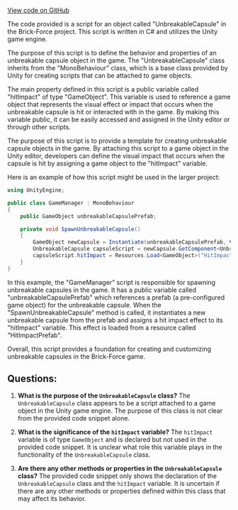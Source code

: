 [View code on GitHub](https://github.com/TieHaxJan/Brick-Force/Assembly-CSharp\UnbreakableCapsule.cs)

The code provided is a script for an object called "UnbreakableCapsule" in the Brick-Force project. This script is written in C# and utilizes the Unity game engine.

The purpose of this script is to define the behavior and properties of an unbreakable capsule object in the game. The "UnbreakableCapsule" class inherits from the "MonoBehaviour" class, which is a base class provided by Unity for creating scripts that can be attached to game objects.

The main property defined in this script is a public variable called "hitImpact" of type "GameObject". This variable is used to reference a game object that represents the visual effect or impact that occurs when the unbreakable capsule is hit or interacted with in the game. By making this variable public, it can be easily accessed and assigned in the Unity editor or through other scripts.

The purpose of this script is to provide a template for creating unbreakable capsule objects in the game. By attaching this script to a game object in the Unity editor, developers can define the visual impact that occurs when the capsule is hit by assigning a game object to the "hitImpact" variable.

Here is an example of how this script might be used in the larger project:

```csharp
using UnityEngine;

public class GameManager : MonoBehaviour
{
    public GameObject unbreakableCapsulePrefab;

    private void SpawnUnbreakableCapsule()
    {
        GameObject newCapsule = Instantiate(unbreakableCapsulePrefab, Vector3.zero, Quaternion.identity);
        UnbreakableCapsule capsuleScript = newCapsule.GetComponent<UnbreakableCapsule>();
        capsuleScript.hitImpact = Resources.Load<GameObject>("HitImpactPrefab");
    }
}
```

In this example, the "GameManager" script is responsible for spawning unbreakable capsules in the game. It has a public variable called "unbreakableCapsulePrefab" which references a prefab (a pre-configured game object) for the unbreakable capsule. When the "SpawnUnbreakableCapsule" method is called, it instantiates a new unbreakable capsule from the prefab and assigns a hit impact effect to its "hitImpact" variable. This effect is loaded from a resource called "HitImpactPrefab".

Overall, this script provides a foundation for creating and customizing unbreakable capsules in the Brick-Force game.
## Questions: 
 1. **What is the purpose of the `UnbreakableCapsule` class?**
The `UnbreakableCapsule` class appears to be a script attached to a game object in the Unity game engine. The purpose of this class is not clear from the provided code snippet alone.

2. **What is the significance of the `hitImpact` variable?**
The `hitImpact` variable is of type `GameObject` and is declared but not used in the provided code snippet. It is unclear what role this variable plays in the functionality of the `UnbreakableCapsule` class.

3. **Are there any other methods or properties in the `UnbreakableCapsule` class?**
The provided code snippet only shows the declaration of the `UnbreakableCapsule` class and the `hitImpact` variable. It is uncertain if there are any other methods or properties defined within this class that may affect its behavior.